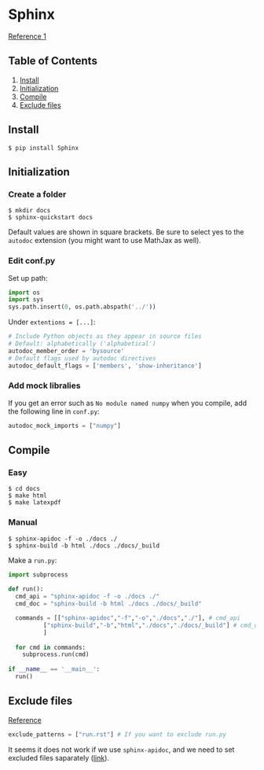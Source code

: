 # Sphinx
[Reference 1](https://joppot.info/2018/03/30/4156)

## Table of Contents
1. [Install](#install)
2. [Initialization](#initialization)
3. [Compile](#compile)
4. [Exclude files](#exclude-files)

## Install
```terminal
$ pip install Sphinx
```

## Initialization

### Create a folder
```terminal
$ mkdir docs
$ sphinx-quickstart docs
```
Default values are shown in square brackets. Be sure to select yes to the `autodoc` extension (you might want to use MathJax as well).

### Edit conf.py

Set up path:
```py
import os
import sys
sys.path.insert(0, os.path.abspath('../'))
```

Under `extentions = [...]`:
```py
# Include Python objects as they appear in source files
# Default: alphabetically ('alphabetical')
autodoc_member_order = 'bysource'
# Default flags used by autodoc directives
autodoc_default_flags = ['members', 'show-inheritance']
```

### Add mock libralies
If you get an error such as `No module named numpy` when you compile, add the following line in `conf.py`:
```py
autodoc_mock_imports = ["numpy"]
```

## Compile
### Easy
```terminal
$ cd docs
$ make html
$ make latexpdf
```

### Manual
```terminal
$ sphinx-apidoc -f -o ./docs ./
$ sphinx-build -b html ./docs ./docs/_build
```

Make a `run.py`:
```python
import subprocess
 
def run():
  cmd_api = "sphinx-apidoc -f -o ./docs ./"
  cmd_doc = "sphinx-build -b html ./docs ./docs/_build"

  commands = [["sphinx-apidoc","-f","-o","./docs","./"], # cmd_api
          ["sphinx-build","-b","html","./docs","./docs/_build"] # cmd_doc
          ]
 
  for cmd in commands:
    subprocess.run(cmd)
 
if __name__ == '__main__':
  run()
```

## Exclude files
[Reference](http://www.sphinx-doc.org/en/master/usage/configuration.html#confval-exclude_patterns)
```py
exclude_patterns = ["run.rst"] # If you want to exclude run.py
```
It seems it does not work if we use `sphinx-apidoc`, and we need to set excluded files saparately ([link](https://stackoverflow.com/a/43868129/4357279)).
